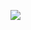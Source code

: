 [![](https://mermaid.ink/img/pako:eNqdWEtz2zgM_iscnzcHUz7lsDOqX01rJ46d5rXZAy3TFid6VaLSZjv974uHaFF2nN325k8ACeADSAL-0Yvyje6d93alKmJx8-EpE2Kx-uuptyh1YlKTqfJVrGy9MboSKtuImbG6VLYutVjqF6O_PfX-pkUjWpSvE52Kkd6azFiTZ7RmmqtErLS1Jts16mNUH38vdGlSnVlYUZld1ghHQxCOlFVimCeJjnAjJ1o4EThYlHmkq6rddRQ6aZip5LUy7PNEs8Pj77ZU_m7zGeivrLKmsiYCJ-fARgL70bK5imKTaTHTqsxaI0s0stRVndiqa-ciA26KUuOGrcfokqmiGhxt-BjmWZTUlaezRKU8qpELtecNllUac0Bf8q1orNIqzpQ4O_sTuOcMEBiPmF8CoyHzyWDBDDIImTAC8xmzQWAZcpSsRlr8c8lGq3rN1fJbdSJE2Cf-8BvGBOuV1RuhSkhBoqtWT2JygPsoFiYTG0jrWlW-QkAKWCDiWb--scMAFIaw-y4vzT_6WOGD50qhKisqjqBVQB8ox7A81TbON54Q7V9sIGVm-yqQBc6dpzGgKqeqAwMWKPGkYZ94DaWLl2HgomM4cK4S_CCdYwwD5wpDUtbZ5jBTv3Y4hRgiMaSoRcHrWpn0w45iBUc023mkDTkvVqzzOtuo0id01G9kOzDrfZatvSrOS3sGVKWHSm5f_aKSmg9FVGKdGeV5TkwMpXOWYeDMcylLZ5Zh8DZt715ScMb6bf1VKi38yhpzQBgFxnTk5jigyovK2lhKQwR1Azb2ChPOABoUVlXP7dYT2Zo9kATtmq-1rpChTJnS82uCFXmrEgPHSePZM2ptEmNf9xpTNLxIFJ848OvgBgYN2eQBKsPmoNBuP0UPhnlebvDWglxGsd7UPjHTQYcY_bU2ReoH_hHtX62tgjOvCjDx4tfAR7Jdr-Gsofkir1TSCtH6FBw7XjfmxI-lSw_DwJFNcCIdwwydlA_XZOAIIjiVjg2GgWOA4cBFQ_CjdO4zPFFw7zx8Qlw0R6cu3mDtQtJVl5h1qbqrkJMbqAWxrbPuhp_6VN46qiFT3Ur6hNtNa7OB40-3pilUZj15U76QaCiiqsDibaWf-620iOF5zJN8R-8rllSrJrvFYvEd2XnboJFxVuEb8rVWnSqd9WktkYQXsyI7RyZmp0t1FnSv9hM7XHACL6TjmWHgKCT4STraGAaOB4KfpYuXYeBCIDiTzlWGp0rj3cYHHm8kZGISOFgiy02lWwly8KXSYkvSloE5JzHNX_hp3MIr1UovccPLvEyBeGCoQ8qlfHdl0Bi0OoozgzfRXnbFeUvXePg7e15Rql6zKC7zDC1yObRy3HUO7Y95gScF60U1vZfHAXcz0gXOMHABEbyULgaGgXOM4JV03jA8lY1fbDShO-t7rcCW9VrPF36fMR5Pu9Qs_FIdDw-lA0-6nS8vuuLrvide61i9mLw8rPJr3_7xgb5GB2Ymez6wzJwtpAuCYeC8ZjhwfhC8ls4iwxME_1ZnDl2r9ySrBNs-G6dtHEsMc8zdg35Tgd6vOM8r5Kpq79cVbnxT4qOUoiftkhXVbQG3U5ecVXBqxQ0_7boQyaH_N9RbYStBDcfhQtzyqsCDgXdWV_il78d2KKSrtsyr6uyFH3-_Nr-4xuqoTVly0pbS8ccwcKQQXEnHBMPAhUnwRrrQGAbOXYJfpHOQ4Yly-MWZS4jbfreg92MTCbtlEEU1nMr2bbnlJiaFl-947R2fY0XdiwGdqC2SO_8UFdVrFO8fPrwhc-_uvfOPdPeNPFS9R4v7MOEWzzadZ_JeusNpY513uu17tDKp6U6CQGiW8igiym-lI4Vh4OIkeCddaAwD5xPBe-lcYHjqtvwfI7AQD3R26zRVNKwdxfkg22HtMCsPVMG2hEHExlwY37R6zuCR9Oh47LeOvDmvPcr_mugeyVC923F37Q1zIb9sR2GFNMdOoMVJsMk_FlOXkxaxqswbtfrATD9IRwLDwEVE8FE6_xkGe594htyPmG7GDE9l6jf-iKCNaZK-w-sDIihggPNEkv8maI7TgTDwk9qV0RDqFh4P9zSHssk3hEE7JxxLR83OOHEJZTEvWw3FE3WUfL8LVj6ohpBG0oXrkNGTE5s143vo5vewGeBDN8GHzeAausk1bEbX0M2uYTO8hm56DZvxNdzPr70_eikMVspseue9H_jxqQeXQgrN4Dn8hFn8-an3lP0EPVXbHLut3rkta_1Hry5wIhwZBYWQ9s63MDztv443Bm6k_UdNcM5_HNL_hz__BQUdOps?type=png)](https://mermaid-live-editor.fly.dev/edit#pako:eNqdWEtz2zgM_iscnzcHUz7lsDOqX01rJ46d5rXZAy3TFid6VaLSZjv974uHaFF2nN325k8ACeADSAL-0Yvyje6d93alKmJx8-EpE2Kx-uuptyh1YlKTqfJVrGy9MboSKtuImbG6VLYutVjqF6O_PfX-pkUjWpSvE52Kkd6azFiTZ7RmmqtErLS1Jts16mNUH38vdGlSnVlYUZld1ghHQxCOlFVimCeJjnAjJ1o4EThYlHmkq6rddRQ6aZip5LUy7PNEs8Pj77ZU_m7zGeivrLKmsiYCJ-fARgL70bK5imKTaTHTqsxaI0s0stRVndiqa-ciA26KUuOGrcfokqmiGhxt-BjmWZTUlaezRKU8qpELtecNllUac0Bf8q1orNIqzpQ4O_sTuOcMEBiPmF8CoyHzyWDBDDIImTAC8xmzQWAZcpSsRlr8c8lGq3rN1fJbdSJE2Cf-8BvGBOuV1RuhSkhBoqtWT2JygPsoFiYTG0jrWlW-QkAKWCDiWb--scMAFIaw-y4vzT_6WOGD50qhKisqjqBVQB8ox7A81TbON54Q7V9sIGVm-yqQBc6dpzGgKqeqAwMWKPGkYZ94DaWLl2HgomM4cK4S_CCdYwwD5wpDUtbZ5jBTv3Y4hRgiMaSoRcHrWpn0w45iBUc023mkDTkvVqzzOtuo0id01G9kOzDrfZatvSrOS3sGVKWHSm5f_aKSmg9FVGKdGeV5TkwMpXOWYeDMcylLZ5Zh8DZt715ScMb6bf1VKi38yhpzQBgFxnTk5jigyovK2lhKQwR1Azb2ChPOABoUVlXP7dYT2Zo9kATtmq-1rpChTJnS82uCFXmrEgPHSePZM2ptEmNf9xpTNLxIFJ848OvgBgYN2eQBKsPmoNBuP0UPhnlebvDWglxGsd7UPjHTQYcY_bU2ReoH_hHtX62tgjOvCjDx4tfAR7Jdr-Gsofkir1TSCtH6FBw7XjfmxI-lSw_DwJFNcCIdwwydlA_XZOAIIjiVjg2GgWOA4cBFQ_CjdO4zPFFw7zx8Qlw0R6cu3mDtQtJVl5h1qbqrkJMbqAWxrbPuhp_6VN46qiFT3Ur6hNtNa7OB40-3pilUZj15U76QaCiiqsDibaWf-620iOF5zJN8R-8rllSrJrvFYvEd2XnboJFxVuEb8rVWnSqd9WktkYQXsyI7RyZmp0t1FnSv9hM7XHACL6TjmWHgKCT4STraGAaOB4KfpYuXYeBCIDiTzlWGp0rj3cYHHm8kZGISOFgiy02lWwly8KXSYkvSloE5JzHNX_hp3MIr1UovccPLvEyBeGCoQ8qlfHdl0Bi0OoozgzfRXnbFeUvXePg7e15Rql6zKC7zDC1yObRy3HUO7Y95gScF60U1vZfHAXcz0gXOMHABEbyULgaGgXOM4JV03jA8lY1fbDShO-t7rcCW9VrPF36fMR5Pu9Qs_FIdDw-lA0-6nS8vuuLrvide61i9mLw8rPJr3_7xgb5GB2Ymez6wzJwtpAuCYeC8ZjhwfhC8ls4iwxME_1ZnDl2r9ySrBNs-G6dtHEsMc8zdg35Tgd6vOM8r5Kpq79cVbnxT4qOUoiftkhXVbQG3U5ecVXBqxQ0_7boQyaH_N9RbYStBDcfhQtzyqsCDgXdWV_il78d2KKSrtsyr6uyFH3-_Nr-4xuqoTVly0pbS8ccwcKQQXEnHBMPAhUnwRrrQGAbOXYJfpHOQ4Yly-MWZS4jbfreg92MTCbtlEEU1nMr2bbnlJiaFl-947R2fY0XdiwGdqC2SO_8UFdVrFO8fPrwhc-_uvfOPdPeNPFS9R4v7MOEWzzadZ_JeusNpY513uu17tDKp6U6CQGiW8igiym-lI4Vh4OIkeCddaAwD5xPBe-lcYHjqtvwfI7AQD3R26zRVNKwdxfkg22HtMCsPVMG2hEHExlwY37R6zuCR9Oh47LeOvDmvPcr_mugeyVC923F37Q1zIb9sR2GFNMdOoMVJsMk_FlOXkxaxqswbtfrATD9IRwLDwEVE8FE6_xkGe594htyPmG7GDE9l6jf-iKCNaZK-w-sDIihggPNEkv8maI7TgTDwk9qV0RDqFh4P9zSHssk3hEE7JxxLR83OOHEJZTEvWw3FE3WUfL8LVj6ohpBG0oXrkNGTE5s143vo5vewGeBDN8GHzeAausk1bEbX0M2uYTO8hm56DZvxNdzPr70_eikMVspseue9H_jxqQeXQgrN4Dn8hFn8-an3lP0EPVXbHLut3rkta_1Hry5wIhwZBYWQ9s63MDztv443Bm6k_UdNcM5_HNL_hz__BQUdOps)
